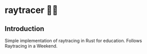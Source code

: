 # raytracer 🔦🔎

## Introduction

Simple implementation of raytracing in Rust for education. Follows Raytracing in a Weekend.
